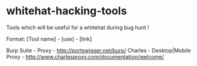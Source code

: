 whitehat-hacking-tools
======================

Tools which will be useful for a whitehat during bug hunt !

Format: [Tool name] - [use] - [link]

Burp Suite - Proxy - http://portswigger.net/burp/
Charles - Desktop|Mobile Proxy - http://www.charlesproxy.com/documentation/welcome/
